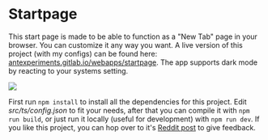# Startpage

This start page is made to be able to function as a "New Tab" page in your browser. You can customize it any way you want. A live version of this project (with my configs) can be found here: [antexperiments.gitlab.io/webapps/startpage](https://antexperiments.gitlab.io/webapps/startpage/). The app supports dark mode by reacting to your systems setting.

![](https://cdn.ant.lgbt/img/startpage.png)

First run `npm install` to install all the dependencies for this project. Edit *src/ts/config.json* to fit your needs, after that you can compile it with `npm run build`, or just run it locally (useful for development) with `npm run dev`. If you like this project, you can hop over to it's [Reddit post](https://www.reddit.com/r/startpages/comments/nefjea/i_got_inspired_by_people_on_this_subreddit_and/) to give feedback.
